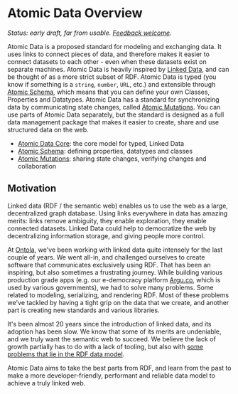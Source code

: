 # Atomic Data Overview

_Status: early draft, far from usable. [Feedback welcome](get-involved.md)._

Atomic Data is a proposed standard for modeling and exchanging data.
It uses links to connect pieces of data, and therefore makes it easier to connect datasets to each other - even when these datasets exist on separate machines.
Atomic Data is heavily inspired by [Linked Data](https://ontola.io/what-is-linked-data/), and can be thought of as a more strict subset of RDF.
Atomic Data is typed (you know if something is a `string`, `number`, `URL`, etc.) and extensible through [Atomic Schema](schema/intro.md), which means that you can define your own Classes, Properties and Datatypes.
Atomic Data has a standard for synchronizing data by communicating state changes, called [Atomic Mutations](mutations/intro.md).
You can use parts of Atomic Data separately, but the standard is designed as a full data management package that makes it easier to create, share and use structured data on the web.

- [Atomic Data Core](core/intro.md): the core model for typed, Linked Data
- [Atomic Schema](schema/intro.md): defining properties, datatypes and classes
- [Atomic Mutations](mutations/intro.md): sharing state changes, verifying changes and collaboration

## Motivation

Linked data (RDF / the semantic web) enables us to use the web as a large, decentralized graph database.
Using links everywhere in data has amazing merits: links remove ambiguity, they enable exploration, they enable connected datasets.
Linked Data could help to democratize the web by decentralizing information storage, and giving people more control.

At [Ontola](ontola.io/), we've been working with linked data quite intensely for the last couple of years.
We went all-in, and challenged ourselves to create software that communicates exclusively using RDF.
That has been an inspiring, but also sometimes a frustrating journey.
While building various production grade apps (e.g. our e-democracy platform [Argu.co](https://argu.co/), which is used by various governments), we had to solve many problems.
Some related to modeling, serializing, and rendering RDF.
Most of these problems we've tackled by having a tight grip on the data that we create, and another part is creating new standards and various libraries.

It's been almost 20 years since the introduction of linked data, and its adoption has been slow.
We know that some of its merits are undeniable, and we truly want the semantic web to succeed.
We believe the lack of growth partially has to do with a lack of tooling, but also with [some problems that lie in the RDF data model](../interoperability/rdf.md#why-these-changes).

Atomic Data aims to take the best parts from RDF, and learn from the past to make a more developer-friendly, performant and reliable data model to achieve a truly linked web.
